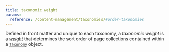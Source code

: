 ```yaml
---
title: taxonomic weight
params:
  reference: /content-management/taxonomies/#order-taxonomies
---
```


Defined in front matter and unique to each taxonomy, a _taxonomic weight_ is a [_weight_](g) that determines the sort order of page collections contained within a [`Taxonomy`](g) object.

